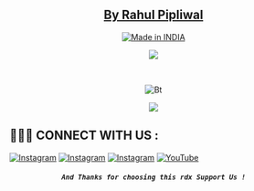 <h2 align="center"><u>By Rahul Pipliwal</u></h2>


<p align="center">
<a href="https://www.pipliwal.xyz"><img title="Made in INDIA" src="https://img.shields.io/badge/MADE%20IN-INDIA-SCRIPT?colorA=%23ff8100&colorB=%23017e40&colorC=%23ff0000&style=for-the-badge"></a></p>
<p align="center">
  <img src="https://img.shields.io/badge/Author-Rahul Pipliwal-blue?style=flat-square">
<br>
  
</p>
<br>
<p align="center">

<p align="center"><img src="https://user-images.githubusercontent.com/49580304/110318584-81067880-7fc2-11eb-8391-152d308e7f2b.gif" alt="Bt">


</p>
<p align="center">
<img src="https://img.shields.io/badge/Author-Rahul Pipliwal-green?style=flat-square">
<p align="center">

## 👨🏻‍💻 CONNECT WITH US :

[![Instagram](https://img.shields.io/badge/INSTAGRAM-FOLLOW-red?style=for-the-badge&logo=instagram)](https://www.instagram.com/pipliwal8/)
[![Instagram](https://img.shields.io/badge/WEBSITE-VISIT-yellow?style=for-the-badge&logo=blogger)](https://www.pipliwal.xyz)
[![Instagram](https://img.shields.io/badge/TELEGRAM-CHANNEL-red?style=for-the-badge&logo=telegram)](https://telegram.dog/Pipliwal)
<a href="https://www.pipliwal.xyz"><img title="YouTube" src="https://img.shields.io/badge/YouTube-Pipliwal-red?style=for-the-badge&logo=Youtube"></a>

##### <p align="center">```And Thanks for choosing this rdx Support Us !```

